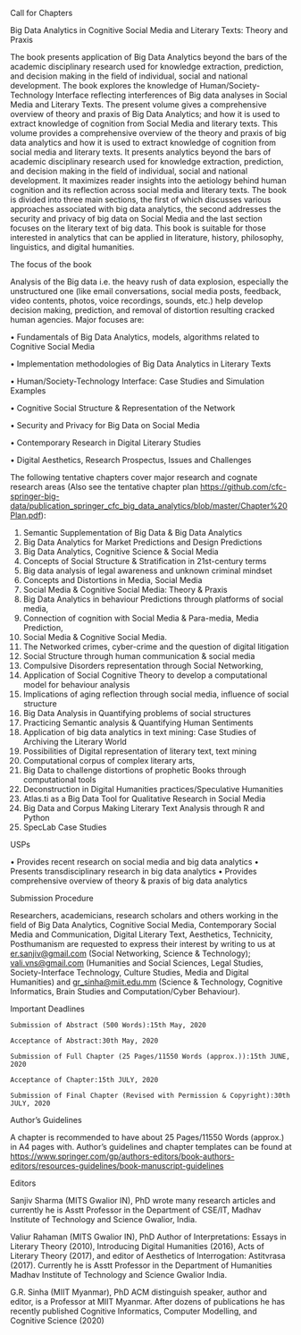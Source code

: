 Call for Chapters


Big Data Analytics in Cognitive Social Media and Literary Texts: Theory and Praxis


The book presents application of Big Data Analytics beyond the bars of the academic disciplinary research used for knowledge extraction, prediction, and decision making in the field of individual, social and national development. The book explores the knowledge of Human/Society-Technology Interface reflecting interferences of Big data analyses in Social Media and Literary Texts. The present volume gives a comprehensive overview of theory and praxis of Big Data Analytics; and how it is used to extract knowledge of cognition from Social Media and literary texts.
This volume provides a comprehensive overview of the theory and praxis of big data analytics and how it is used to extract knowledge of cognition from social media and literary texts. It presents analytics beyond the bars of academic disciplinary research used for knowledge extraction, prediction, and decision making in the field of individual, social and national development. It maximizes reader insights into the aetiology behind human cognition and its reflection across social media and literary texts. 
The book is divided into three main sections, the first of which discusses various approaches associated with big data analytics, the second addresses the security and privacy of big data on Social Media and the last section focuses on the literary text of big data. This book is suitable for those interested in analytics that can be applied in literature, history, philosophy, linguistics, and digital humanities.

The focus of the book 

Analysis of the Big data i.e. the heavy rush of data explosion, especially the unstructured one (like email conversations, social media posts, feedback, video contents, photos, voice recordings, sounds, etc.) help develop decision making, prediction, and removal of distortion resulting cracked human agencies. Major focuses are:


•	Fundamentals of Big Data Analytics, models, algorithms related to Cognitive Social Media

•	Implementation methodologies of Big Data Analytics in Literary Texts

•	Human/Society-Technology Interface: Case Studies and Simulation Examples

•	Cognitive Social Structure & Representation of the Network

•	Security and Privacy for Big Data on Social Media

•	Contemporary Research in Digital Literary Studies

•	Digital Aesthetics, Research Prospectus, Issues and Challenges


The following tentative chapters cover major research and cognate research areas (Also see the tentative chapter plan https://github.com/cfc-springer-big-data/publication_springer_cfc_big_data_analytics/blob/master/Chapter%20Plan.pdf):

1.	Semantic Supplementation of Big Data & Big Data Analytics 
2.	Big Data Analytics for Market Predictions and Design Predictions
3.	Big Data Analytics, Cognitive Science & Social Media
4.	Concepts of Social Structure & Stratification in 21st-century terms 
5.	Big data analysis of legal awareness and unknown criminal mindset
6.	Concepts and Distortions in Media, Social Media 
7.	Social Media & Cognitive Social Media: Theory & Praxis 
8.	Big Data Analytics in behaviour Predictions through platforms of social media, 
9.	Connection of cognition with Social Media & Para-media, Media Prediction, 
10.	Social Media & Cognitive Social Media.
11.	The Networked crimes, cyber-crime and the question of digital litigation 
12.	Social Structure through human communication & social media 
13.	Compulsive Disorders representation through Social Networking, 
14.	Application of Social Cognitive Theory to develop a computational model for behaviour analysis 
15.	Implications of aging reflection through social media, influence of social structure 
16.	Big Data Analysis in Quantifying problems of social structures 
17.	Practicing Semantic analysis & Quantifying Human Sentiments 
18.	Application of big data analytics in text mining: Case Studies of Archiving the Literary World 
19.	Possibilities of Digital representation of literary text, text mining
20.	Computational corpus of complex literary arts, 
21.	Big Data to challenge distortions of prophetic Books through computational tools
22.	Deconstruction in Digital Humanities practices/Speculative Humanities
23.	Atlas.ti as a Big Data Tool for Qualitative Research in Social Media
24.	Big Data and Corpus Making Literary Text Analysis through R and Python
25.	SpecLab Case Studies

USPs

•	Provides recent research on social media and big data analytics
•	Presents transdisciplinary research in big data analytics
•	Provides comprehensive overview of theory & praxis of big data analytics

Submission Procedure

Researchers, academicians, research scholars and others working in the field of Big Data Analytics, Cognitive Social Media, Contemporary Social Media and Communication, Digital Literary Text, Aesthetics, Technicity, Posthumanism are requested to express their interest by writing to us at er.sanjiv@gmail.com (Social Networking, Science & Technology); vali.vns@gmail.com (Humanities and Social Sciences, Legal Studies, Society-Interface Technology, Culture Studies, Media and Digital Humanities) and gr_sinha@miit.edu.mm (Science & Technology, Cognitive Informatics, Brain Studies and Computation/Cyber Behaviour).

Important Deadlines

	Submission of Abstract (500 Words):15th May, 2020

	Acceptance of Abstract:30th May, 2020

	Submission of Full Chapter (25 Pages/11550 Words (approx.)):15th JUNE, 2020

	Acceptance of Chapter:15th JULY, 2020

	Submission of Final Chapter (Revised with Permission & Copyright):30th JULY, 2020

Author’s Guidelines

A chapter is recommended to have about 25 Pages/11550 Words (approx.) in A4 pages with. Author’s guidelines and chapter templates can be found at https://www.springer.com/gp/authors-editors/book-authors-editors/resources-guidelines/book-manuscript-guidelines

Editors

Sanjiv Sharma (MITS Gwalior IN), PhD wrote many research articles and currently he is Asstt Professor in the Department of CSE/IT, Madhav Institute of Technology and Science Gwalior, India. 

 
Valiur Rahaman (MITS Gwalior IN), PhD Author of Interpretations: Essays in Literary Theory (2010), Introducing Digital Humanities (2016), Acts of Literary Theory (2017), and editor of Aesthetics of Interrogation: Astitvrasa (2017). Currently he is Asstt Professor in the Department of Humanities Madhav Institute of Technology and Science Gwalior India. 
 
G.R. Sinha (MIIT Myanmar), PhD ACM distinguish speaker, author and editor, is a Professor at MIIT Myanmar. After dozens of publications he has recently published Cognitive Informatics, Computer Modelling, and Cognitive Science (2020)
 
